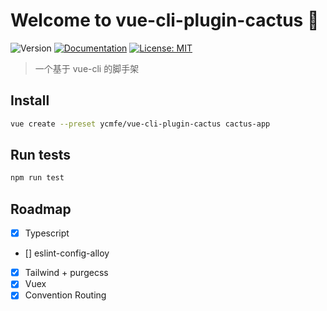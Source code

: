 # Welcome to vue-cli-plugin-cactus 👋

![Version](https://img.shields.io/badge/version-0.0.1-blue.svg?cacheSeconds=2592000)
[![Documentation](https://img.shields.io/badge/documentation-yes-brightgreen.svg)](https://github.com/ycmfe/vue-cli-plugin-cactus)
[![License: MIT](https://img.shields.io/badge/License-MIT-yellow.svg)](#)

> 一个基于 vue-cli 的脚手架

## Install

```sh
vue create --preset ycmfe/vue-cli-plugin-cactus cactus-app
```

## Run tests

```sh
npm run test
```

## Roadmap

- [x] Typescript
- [] eslint-config-alloy
- [x] Tailwind + purgecss
- [x] Vuex
- [x] Convention Routing
